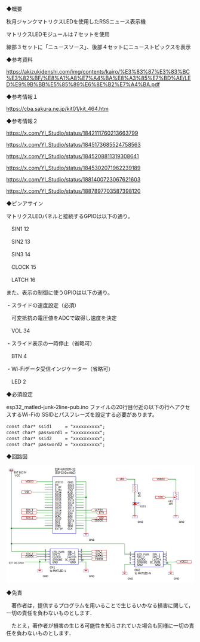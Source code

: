 ◆概要

秋月ジャンクマトリクスLEDを使用したRSSニュース表示機

マトリクスLEDモジュールは７セットを使用

線部３セットに「ニュースソース」、後部４セットにニューストピックスを表示

◆参考資料

https://akizukidenshi.com/img/contents/kairo/%E3%83%87%E3%83%BC%E3%82%BF/%E8%A1%A8%E7%A4%BA%E8%A3%85%E7%BD%AE/LED%E9%9B%BB%E5%85%89%E6%8E%B2%E7%A4%BA.pdf

◆参考情報１

https://cba.sakura.ne.jp/kit01/kit_464.htm

◆参考情報２

https://x.com/YI_Studio/status/1842111760213663799

https://x.com/YI_Studio/status/1845173685524758563

https://x.com/YI_Studio/status/1845208811319308641

https://x.com/YI_Studio/status/1845302071962239189

https://x.com/YI_Studio/status/1881400723067621603

https://x.com/YI_Studio/status/1887897703587398120


◆ピンアサイン

マトリクスLEDパネルと接続するGPIOは以下の通り。

　SIN1      12

　SIN2      13

　SIN3      14

　CLOCK     15

　LATCH     16

また、表示の制御に使うGPIOは以下の通り。

・スライドの速度設定（必須）

　可変抵抗の電圧値をADCで取得し速度を決定

　VOL       34

・スライド表示の一時停止（省略可）

　BTN        4

・Wi-Fiデータ受信インジケーター（省略可）

　LED        2

◆必須設定

esp32_matled-junk-2line-pub.ino ファイルの20行目付近の以下の行へアクセスするWi-Fiの SSIDとパスフレーズを設定する必要があります。

```
const char* ssid1     = "xxxxxxxxxx";
const char* password1 = "xxxxxxxxxx";
const char* ssid2     = "xxxxxxxxxx";
const char* password2 = "xxxxxxxxxx";
```

◆回路図

![schem](https://github.com/Y-Ishioka/esp32_matled-junk-2line-pub/blob/main/esp32_matled-junk-2line-pub.jpg)

◆免責

　著作者は，提供するプログラムを用いることで生じるいかなる損害に関して，一切の責任を負わないものとします．

　たとえ，著作者が損害の生じる可能性を知らされていた場合も同様に一切の責任を負わないものとします．
